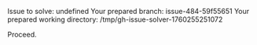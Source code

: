 Issue to solve: undefined
Your prepared branch: issue-484-59f55651
Your prepared working directory: /tmp/gh-issue-solver-1760255251072

Proceed.